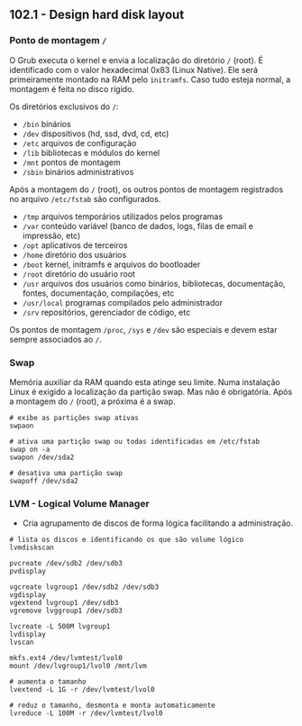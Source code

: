 ## 102.1 - Design hard disk layout

### Ponto de montagem `/`
O Grub executa o kernel e envia a localização do diretório `/` (root). É identificado com o valor hexadecimal 0x83 (Linux Native). Ele será primeiramente montado na RAM pelo `initramfs`. Caso tudo esteja normal, a montagem é feita no disco rígido.

Os diretórios exclusivos do `/`:
* `/bin`  binários
* `/dev`  dispositivos (hd, ssd, dvd, cd, etc)
* `/etc`  arquivos de configuração
* `/lib`  bibliotecas e módulos do kernel
* `/mnt`  pontos de montagem
* `/sbin` binários administrativos

Após a montagem do `/` (root), os outros pontos de montagem registrados no arquivo `/etc/fstab` são configurados.
* `/tmp`  arquivos temporários utilizados pelos programas
* `/var`  conteúdo variável (banco de dados, logs, filas de email e impressão, etc)
* `/opt`  aplicativos de terceiros
* `/home` diretório dos usuários
* `/boot` kernel, initramfs e arquivos do bootloader
* `/root` diretório do usuário root
* `/usr`  arquivos dos usuários como binários, bibliotecas, documentação, fontes, documentação, compilações, etc
* `/usr/local` programas compilados pelo administrador
* `/srv` repositórios, gerenciador de código, etc

Os pontos de montagem `/proc`, `/sys` e `/dev` são especiais e devem estar sempre associados ao `/`.

### Swap
Memória auxiliar da RAM quando esta atinge seu limite.
Numa instalação Linux é exigido a localização da partição swap. Mas não é obrigatória.
Após a montagem do `/` (root), a próxima é a swap.

```shell
# exibe as partições swap ativas
swpaon

# ativa uma partição swap ou todas identificadas em /etc/fstab
swap on -a
swapon /dev/sda2

# desativa uma partição swap
swapoff /dev/sda2
```

### LVM - Logical Volume Manager

* Cria agrupamento de discos de forma lógica facilitando a administração.

```shell
# lista os discos e identificando os que são volume lógico
lvmdiskscan

pvcreate /dev/sdb2 /dev/sdb3
pvdisplay

vgcreate lvgroup1 /dev/sdb2 /dev/sdb3
vgdisplay
vgextend lvgroup1 /dev/sdb3
vgremove lvggroup1 /dev/sdb3

lvcreate -L 500M lvgroup1
lvdisplay
lvscan

mkfs.ext4 /dev/lvmtest/lvol0
mount /dev/lvgroup1/lvol0 /mnt/lvm

# aumenta o tamanho
lvextend -L 1G -r /dev/lvmtest/lvol0

# reduz o tamanho, desmonta e monta automaticamente
lvreduce -L 100M -r /dev/lvmtest/lvol0
```
